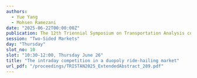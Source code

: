 ```yaml
---
authors:
  - Yue Yang
  - Mohsen Ramezani
date: "2025-06-22T00:00:00Z"
publication: The 12th Triennial Symposium on Transportation Analysis conference
session: "Two-Sided Markets"
day: "Thursday"
slot_no: 10
slot: "10:30-12:00, Thursday June 26"
title: "The intraday competition in a duopoly ride-hailing market"
url_pdf: "/proceedings/TRISTAN2025_ExtendedAbstract_289.pdf"
---
```

